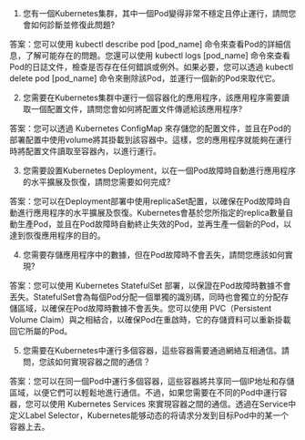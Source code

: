 

1. 您有一個Kubernetes集群，其中一個Pod變得非常不穩定且停止運行，請問您會如何診斷並修復此問題?

答案：您可以使用 kubectl describe pod [pod_name] 命令來查看Pod的詳細信息，了解可能存在的問題。您還可以使用 kubectl logs [pod_name] 命令來查看Pod的日誌文件，檢查是否存在任何錯誤或例外。如果必要，您可以透過 kubectl delete pod [pod_name] 命令來刪除該Pod，並運行一個新的Pod來取代它。

2. 您需要在Kubernetes集群中運行一個容器化的應用程序，該應用程序需要讀取一個配置文件，請問您會如何將配置文件傳遞給該應用程序?

答案：您可以透過 Kubernetes ConfigMap 來存儲您的配置文件，並且在Pod的部署配置中使用volume將其掛載到該容器中。這樣，您的應用程序就能夠在運行時將配置文件讀取至容器內，以進行運行。

3. 您需要設置Kubernetes Deployment，以在一個Pod故障時自動進行應用程序的水平擴展及恢復，請問您需要如何完成?

答案：您可以在Deployment部署中使用replicaSet配置，以確保在Pod故障時自動進行應用程序的水平擴展及恢復。Kubernetes會基於您所指定的replica數量自動生產Pod，並且在Pod故障時自動終止失效的Pod，並再生產一個新的Pod，以達到恢復應用程序的目的。

4. 您需要存儲應用程序中的數據，但在Pod故障時不會丟失，請問您應該如何實現?

答案：您可以使用 Kubernetes StatefulSet 部署，以保證在Pod故障時數據不會丟失。StatefulSet會為每個Pod分配一個單獨的識別碼，同時也會獨立的分配存儲區域，以確保在Pod故障時數據不會丟失。您可以使用 PVC（Persistent Volume Claim）與之相結合，以確保Pod在重啟時，它的存儲資料可以重新掛載回它所屬的Pod。

5. 您需要在Kubernetes中運行多個容器，這些容器需要通過網絡互相通信。請問，您該如何實現容器之間的通信？

答案：您可以在同一個Pod中運行多個容器，這些容器將共享同一個IP地址和存儲區域，以便它們可以輕鬆地進行通信。不過，如果您需要在不同的Pod中運行容器，您可以使用 Kubernetes Services 來實現容器之間的通信。透過在Service中定义Label Selector，Kubernetes能够动态的将请求分发到目标Pod中的某一个容器上去。